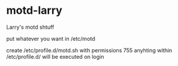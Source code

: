 # motd-larry
Larry's motd shtuff

put whatever you want in /etc/motd

create /etc/profile.d/motd.sh with permissions 755
anyhting within /etc/profile.d/ will be executed on login
